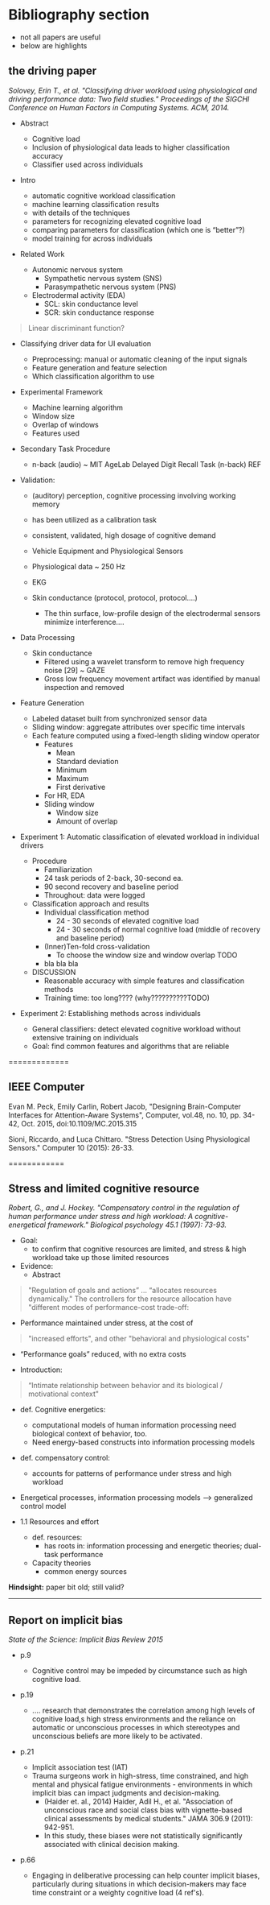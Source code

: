 # Bibliography section

- not all papers are useful
- below are highlights


## the driving paper

_Solovey, Erin T., et al. "Classifying driver workload using physiological and driving performance data: Two field studies." Proceedings of the SIGCHI Conference on Human Factors in Computing Systems. ACM, 2014._

- Abstract
   - Cognitive load
   - Inclusion of physiological data leads to higher classification accuracy
   - Classifier used across individuals

- Intro
   - automatic cognitive workload classification
   - machine learning classification results
   - with details of the techniques
   - parameters for recognizing elevated cognitive load
   - comparing parameters for classification (which one is “better”?)
   - model training for across individuals

- Related Work
   - Autonomic nervous system
      - Sympathetic nervous system (SNS)
      - Parasympathetic nervous system (PNS)
   - Electrodermal activity (EDA)
      - SCL: skin conductance level
      - SCR: skin conductance response

> Linear discriminant function?

- Classifying driver data for UI evaluation
   - Preprocessing: manual or automatic cleaning of the input signals
   - Feature generation and feature selection
   - Which classification algorithm to use

- Experimental Framework
   - Machine learning algorithm
   - Window size
   - Overlap of windows
   - Features used

- Secondary Task Procedure
   - n-back (audio) ~ MIT AgeLab Delayed Digit Recall Task (n-back) REF
- Validation:
   - (auditory) perception, cognitive processing involving working memory
   - has been utilized as a calibration task
   - consistent, validated, high dosage of cognitive demand

   - Vehicle Equipment and Physiological Sensors

   - Physiological data ~ 250 Hz
   - EKG
   - Skin conductance (protocol, protocol, protocol….)
       - The thin surface, low-profile design of the electrodermal sensors minimize interference….
- Data Processing
   - Skin conductance
      - Filtered using a wavelet transform to remove high frequency noise [29] ~ GAZE
      - Gross low frequency movement artifact was identified by manual inspection and removed
- Feature Generation
   - Labeled dataset built from synchronized sensor data
   - Sliding window: aggregate attributes over specific time intervals
   - Each feature computed using a fixed-length sliding window operator
       - Features
           - Mean
           - Standard deviation
           - Minimum
           - Maximum
           - First derivative
       - For HR, EDA
       - Sliding window
           - Window size
           - Amount of overlap

- Experiment 1: Automatic classification of elevated workload in individual drivers

   - Procedure
       - Familiarization
       - 24 task periods of 2-back, 30-second ea.
       - 90 second recovery and baseline period
       - Throughout: data were logged
   - Classification approach and results
       - Individual classification method
           - 24 - 30 seconds of elevated cognitive load
           - 24 - 30 seconds of normal cognitive load (middle of recovery and baseline period)
       - (Inner)Ten-fold cross-validation
           - To choose the window size and window overlap TODO
       - bla bla bla
   - DISCUSSION
       - Reasonable accuracy with simple features and classification methods
       - Training time: too long???? (why??????????TODO)

- Experiment 2: Establishing methods across individuals

   - General classifiers: detect elevated cognitive workload without extensive training on individuals
   - Goal: find common features and algorithms that are reliable


=============

## IEEE Computer 

Evan M. Peck, Emily Carlin, Robert Jacob, "Designing Brain-Computer Interfaces for Attention-Aware Systems", Computer, vol.48, no. 10, pp. 34-42, Oct. 2015, doi:10.1109/MC.2015.315


Sioni, Riccardo, and Luca Chittaro. "Stress Detection Using Physiological Sensors." Computer 10 (2015): 26-33.




   
============

## Stress and limited cognitive resource


_Robert, G., and J. Hockey. "Compensatory control in the regulation of human performance under stress and high workload: A cognitive-energetical framework." Biological psychology 45.1 (1997): 73-93._

- Goal:
   - to confirm that cognitive resources are limited, and stress & high workload take up those limited resources
- Evidence:
  - Abstract

>"Regulation of goals and actions” … “allocates resources dynamically."
> The controllers for the resource allocation have "different modes of performance-cost trade-off:

- Performance maintained under stress, at the cost of 

> "increased efforts", and other "behavioral and physiological costs"

- “Performance goals” reduced, with no extra costs

- Introduction:

> “Intimate relationship between behavior and its biological / motivational context"

  - def. Cognitive energetics:
    - computational models of human information processing need biological context of behavior, too.
    - Need energy-based constructs into information processing models

  - def. compensatory control: 
    - accounts for patterns of performance under stress and high workload
  - Energetical processes, information processing models —> generalized control model

- 1.1 Resources and effort
  - def. resources: 
    - has roots in: information processing and energetic theories; dual-task performance
  - Capacity theories
    - common energy sources

__Hindsight:__ paper bit old; still valid?

--------------------------

## Report on implicit bias

_State of the Science: Implicit Bias Review 2015_

- p.9
  - Cognitive control may be impeded by circumstance such as high cognitive load.
- p.19
  - .... research that demonstrates the correlation among high levels of cognitive load,s high stress environments and the reliance on automatic or unconscious processes in which stereotypes and unconscious beliefs are more likely to be activated.

- p.21
  - Implicit association test (IAT)
  - Trauma surgeons work in high-stress, time constrained, and high mental and physical fatigue environments - environments in which implicit bias can impact judgments and decision-making.
    - (Haider et. al., 2014) Haider, Adil H., et al. "Association of unconscious race and social class bias with vignette-based clinical assessments by medical students." JAMA 306.9 (2011): 942-951.
    - In this study, these biases were not statistically significantly associated with clinical decision making.
- p.66
  - Engaging in deliberative processing can help counter implicit biases, particularly during situations in which decision-makers may face time constraint or a weighty cognitive load (4 ref's).
